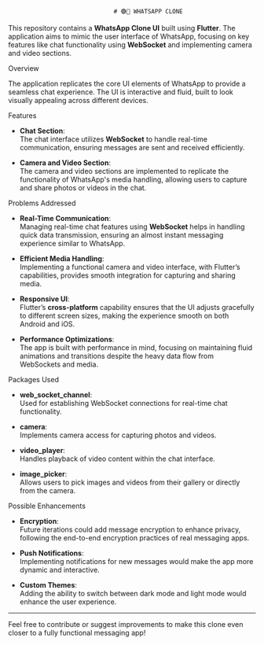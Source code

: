                                   # 🟢💬 WHATSAPP CLONE


This repository contains a **WhatsApp Clone UI** built using **Flutter**. The application aims to mimic the user interface of WhatsApp, focusing on key features like chat functionality using **WebSocket** and implementing camera and video sections.

Overview

The application replicates the core UI elements of WhatsApp to provide a seamless chat experience. The UI is interactive and fluid, built to look visually appealing across different devices.

Features

- **Chat Section**:  
  The chat interface utilizes **WebSocket** to handle real-time communication, ensuring messages are sent and received efficiently.
  
- **Camera and Video Section**:  
  The camera and video sections are implemented to replicate the functionality of WhatsApp's media handling, allowing users to capture and share photos or videos in the chat.

 Problems Addressed

- **Real-Time Communication**:  
  Managing real-time chat features using **WebSocket** helps in handling quick data transmission, ensuring an almost instant messaging experience similar to WhatsApp.
  
- **Efficient Media Handling**:  
  Implementing a functional camera and video interface, with Flutter’s capabilities, provides smooth integration for capturing and sharing media.

- **Responsive UI**:  
  Flutter’s **cross-platform** capability ensures that the UI adjusts gracefully to different screen sizes, making the experience smooth on both Android and iOS.

- **Performance Optimizations**:  
  The app is built with performance in mind, focusing on maintaining fluid animations and transitions despite the heavy data flow from WebSockets and media.

 Packages Used

- **web_socket_channel**:  
  Used for establishing WebSocket connections for real-time chat functionality.

- **camera**:  
  Implements camera access for capturing photos and videos.

- **video_player**:  
  Handles playback of video content within the chat interface.

- **image_picker**:  
  Allows users to pick images and videos from their gallery or directly from the camera.

Possible Enhancements

- **Encryption**:  
  Future iterations could add message encryption to enhance privacy, following the end-to-end encryption practices of real messaging apps.

- **Push Notifications**:  
  Implementing notifications for new messages would make the app more dynamic and interactive.

- **Custom Themes**:  
  Adding the ability to switch between dark mode and light mode would enhance the user experience.

---

Feel free to contribute or suggest improvements to make this clone even closer to a fully functional messaging app!

